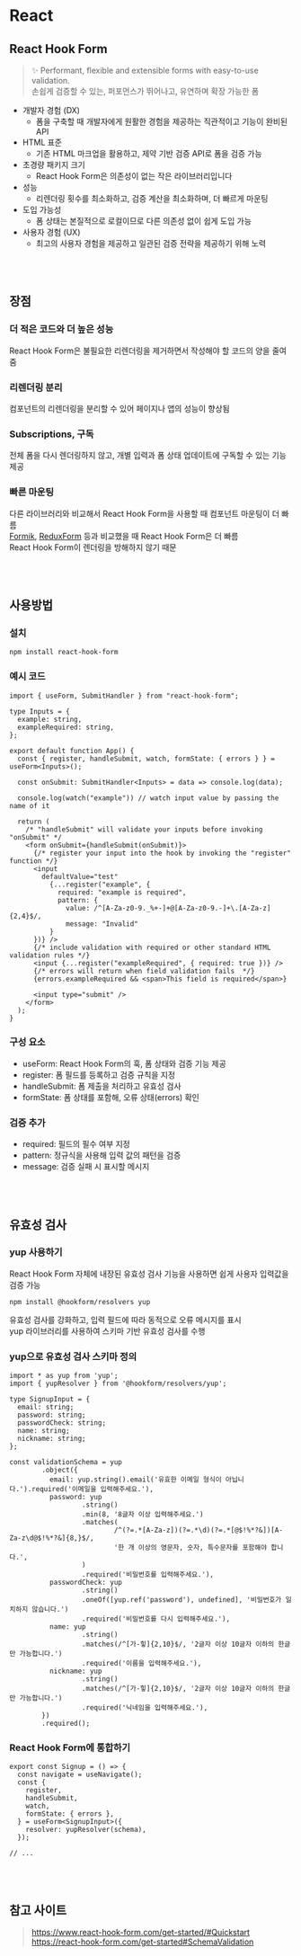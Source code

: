 # React

## React Hook Form

> ✨ Performant, flexible and extensible forms with easy-to-use validation.  
> 손쉽게 검증할 수 있는, 퍼포먼스가 뛰어나고, 유연하며 확장 가능한 폼


* 개발자 경험 (DX)
  * 폼을 구축할 때 개발자에게 원활한 경험을 제공하는 직관적이고 기능이 완비된 API
* HTML 표준
  * 기존 HTML 마크업을 활용하고, 제약 기반 검증 API로 폼을 검증 가능
* 초경량 패키지 크기
  * React Hook Form은 의존성이 없는 작은 라이브러리입니다
* 성능
  * 리렌더링 횟수를 최소화하고, 검증 계산을 최소화하며, 더 빠르게 마운팅
* 도입 가능성
  * 폼 상태는 본질적으로 로컬이므로 다른 의존성 없이 쉽게 도입 가능 
* 사용자 경험 (UX)
  * 최고의 사용자 경험을 제공하고 일관된 검증 전략을 제공하기 위해 노력

<br><br>

## 장점

### 더 적은 코드와 더 높은 성능

React Hook Form은 불필요한 리렌더링을 제거하면서 작성해야 할 코드의 양을 줄여줌 

### 리렌더링 분리

컴포넌트의 리렌더링을 분리할 수 있어 페이지나 앱의 성능이 향상됨

### Subscriptions, 구독 

전체 폼을 다시 렌더링하지 않고, 개별 입력과 폼 상태 업데이트에 구독할 수 있는 기능 제공

### 빠른 마운팅 

다른 라이브러리와 비교해서 React Hook Form을 사용할 때 컴포넌트 마운팅이 더 빠름  
[Formik](https://formik.org/docs/overview), [ReduxForm](https://redux-form.com/8.3.0/) 등과 비교했을 때 React Hook Form은 더 빠름   
React Hook Form이 렌더링을 방해하지 않기 때문

<br><br>

## 사용방법

### 설치

```
npm install react-hook-form
```

### 예시 코드  

```tsx
import { useForm, SubmitHandler } from "react-hook-form";

type Inputs = {
  example: string,
  exampleRequired: string,
};

export default function App() {
  const { register, handleSubmit, watch, formState: { errors } } = useForm<Inputs>();
  
  const onSubmit: SubmitHandler<Inputs> = data => console.log(data);

  console.log(watch("example")) // watch input value by passing the name of it

  return (
    /* "handleSubmit" will validate your inputs before invoking "onSubmit" */
    <form onSubmit={handleSubmit(onSubmit)}>
      {/* register your input into the hook by invoking the "register" function */}
      <input
        defaultValue="test"
          {...register("example", {
            required: "example is required", 
            pattern: {
              value: /^[A-Za-z0-9._%+-]+@[A-Za-z0-9.-]+\.[A-Za-z]{2,4}$/,
              message: "Invalid"
          }
      })} />
      {/* include validation with required or other standard HTML validation rules */}
      <input {...register("exampleRequired", { required: true })} />
      {/* errors will return when field validation fails  */}
      {errors.exampleRequired && <span>This field is required</span>}
      
      <input type="submit" />
    </form>
  );
}
```

### 구성 요소

* useForm: React Hook Form의 훅, 폼 상태와 검증 기능 제공
* register: 폼 필드를 등록하고 검증 규칙을 지정
* handleSubmit: 폼 제출을 처리하고 유효성 검사
* formState: 폼 상태를 포함해, 오류 상태(errors) 확인

### 검증 추가

* required: 필드의 필수 여부 지정
* pattern: 정규식을 사용해 입력 값의 패턴을 검증
* message: 검증 실패 시 표시할 메시지 

<br><br>

## 유효성 검사

### yup 사용하기 

React Hook Form 자체에 내장된 유효성 검사 기능을 사용하면 쉽게 사용자 입력값을 검증 가능 

```
npm install @hookform/resolvers yup
```

유효성 검사를 강화하고, 입력 필드에 따라 동적으로 오류 메시지를 표시     
yup 라이브러리를 사용하여 스키마 기반 유효성 검사를 수행

### yup으로 유효성 검사 스키마 정의

```tsx
import * as yup from 'yup';
import { yupResolver } from '@hookform/resolvers/yup';

type SignupInput = {
  email: string;
  password: string;
  passwordCheck: string;
  name: string;
  nickname: string;
};

const validationSchema = yup
        .object({
          email: yup.string().email('유효한 이메일 형식이 아닙니다.').required('이메일을 입력해주세요.'),
          password: yup
                  .string()
                  .min(8, '8글자 이상 입력해주세요.')
                  .matches(
                          /^(?=.*[A-Za-z])(?=.*\d)(?=.*[@$!%*?&])[A-Za-z\d@$!%*?&]{8,}$/,
                          '한 개 이상의 영문자, 숫자, 특수문자를 포함해야 합니다.',
                  )
                  .required('비밀번호를 입력해주세요.'),
          passwordCheck: yup
                  .string()
                  .oneOf([yup.ref('password'), undefined], '비밀번호가 일치하지 않습니다.')
                  .required('비밀번호를 다시 입력해주세요.'),
          name: yup
                  .string()
                  .matches(/^[가-힣]{2,10}$/, '2글자 이상 10글자 이하의 한글만 가능합니다.')
                  .required('이름을 입력해주세요.'),
          nickname: yup
                  .string()
                  .matches(/^[가-힣]{2,10}$/, '2글자 이상 10글자 이하의 한글만 가능합니다.')
                  .required('닉네임을 입력해주세요.'),
        })
        .required();
````

### React Hook Form에 통합하기

```tsx
export const Signup = () => {
  const navigate = useNavigate();
  const {
    register,
    handleSubmit,
    watch,
    formState: { errors },
  } = useForm<SignupInput>({
    resolver: yupResolver(schema),
  });
  
// ...
```

<br><br>

## 참고 사이트 

> https://www.react-hook-form.com/get-started/#Quickstart  
> https://react-hook-form.com/get-started#SchemaValidation
